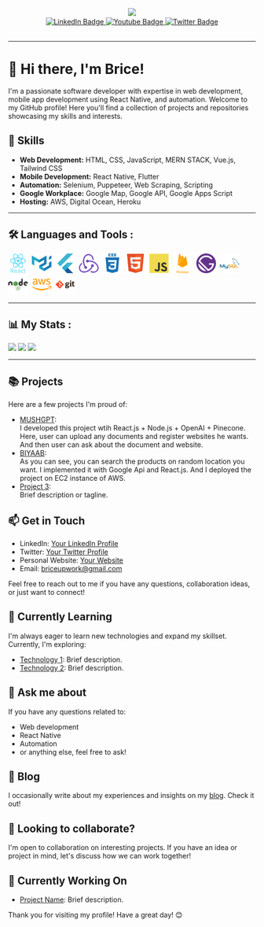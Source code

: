 <div id="header" align="center">
  <img src="https://media.giphy.com/media/M9gbBd9nbDrOTu1Mqx/giphy.gif" width="100"/>
  <div id="badges">
    <a href="your-linkedin-URL">
      <img src="https://img.shields.io/badge/LinkedIn-blue?style=for-the-badge&logo=linkedin&logoColor=white" alt="LinkedIn Badge"/>
    </a>
    <a href="your-youtube-URL">
      <img src="https://img.shields.io/badge/YouTube-red?style=for-the-badge&logo=youtube&logoColor=white" alt="Youtube Badge"/>
    </a>
    <a href="your-twitter-URL">
      <img src="https://img.shields.io/badge/Twitter-blue?style=for-the-badge&logo=twitter&logoColor=white" alt="Twitter Badge"/>
    </a>
  </div>
  <img src="https://komarev.com/ghpvc/?username=your-github-username&style=flat-square&color=blue" alt=""/>
</div>

---

# 👋 Hi there, I'm Brice!

I'm a passionate software developer with expertise in web development, mobile app development using React Native, and automation. Welcome to my GitHub profile! Here you'll find a collection of projects and repositories showcasing my skills and interests.

## 🚀 Skills

- **Web Development:** HTML, CSS, JavaScript, MERN STACK, Vue.js, Tailwind CSS
- **Mobile Development:** React Native, Flutter
- **Automation:** Selenium, Puppeteer, Web Scraping, Scripting
- **Google Workplace:** Google Map, Google API, Google Apps Script
- **Hosting:** AWS, Digital Ocean, Heroku
  
---

## 🛠️ Languages and Tools : 
<div>
  <img src="https://github.com/devicons/devicon/blob/master/icons/react/react-original-wordmark.svg" title="React" alt="React" width="40" height="40"/>&nbsp;
  <img src="https://github.com/devicons/devicon/blob/master/icons/materialui/materialui-original.svg" title="Material UI" alt="Material UI" width="40" height="40"/>&nbsp;
  <img src="https://github.com/devicons/devicon/blob/master/icons/flutter/flutter-original.svg" title="Flutter" alt="Flutter" width="40" height="40"/>&nbsp;
  <img src="https://github.com/devicons/devicon/blob/master/icons/redux/redux-original.svg" title="Redux" alt="Redux " width="40" height="40"/>&nbsp;
  <img src="https://github.com/devicons/devicon/blob/master/icons/css3/css3-plain-wordmark.svg"  title="CSS3" alt="CSS" width="40" height="40"/>&nbsp;
  <img src="https://github.com/devicons/devicon/blob/master/icons/html5/html5-original.svg" title="HTML5" alt="HTML" width="40" height="40"/>&nbsp;
  <img src="https://github.com/devicons/devicon/blob/master/icons/javascript/javascript-original.svg" title="JavaScript" alt="JavaScript" width="40" height="40"/>&nbsp;
  <img src="https://github.com/devicons/devicon/blob/master/icons/firebase/firebase-plain-wordmark.svg" title="Firebase" alt="Firebase" width="40" height="40"/>&nbsp;
  <img src="https://github.com/devicons/devicon/blob/master/icons/gatsby/gatsby-original.svg" title="Gatsby"  alt="Gatsby" width="40" height="40"/>&nbsp;
  <img src="https://github.com/devicons/devicon/blob/master/icons/mysql/mysql-original-wordmark.svg" title="MySQL"  alt="MySQL" width="40" height="40"/>&nbsp;
  <img src="https://github.com/devicons/devicon/blob/master/icons/nodejs/nodejs-original-wordmark.svg" title="NodeJS" alt="NodeJS" width="40" height="40"/>&nbsp;
  <img src="https://github.com/devicons/devicon/blob/master/icons/amazonwebservices/amazonwebservices-plain-wordmark.svg" title="AWS" alt="AWS" width="40" height="40"/>&nbsp;
  <img src="https://github.com/devicons/devicon/blob/master/icons/git/git-original-wordmark.svg" title="Git" **alt="Git" width="40" height="40"/>
</div>

---

## 📊 My Stats :
<!--[![GitHub Streak](http://github-readme-streak-stats.herokuapp.com?user=bricedev330&theme=dark&background=000000)](https://git.io/streak-stats)

[![Top Langs](https://github-readme-stats.vercel.app/api/top-langs/?username=bricedev330&layout=compact&theme=vision-friendly-dark)](https://github.com/anuraghazra/github-readme-stats)
-->
<img width=400 src='https://github-readme-stats.vercel.app/api?username=bricedev330&theme=vue-dark&show_icons=true&hide_border=true&count_private=true' />
<img width=400 src='https://github-readme-streak-stats.herokuapp.com/?user=bricedev330&theme=vue-dark&hide_border=true' />
<img width=400 src='https://github-readme-stats.vercel.app/api/top-langs/?username=bricedev330&theme=vue-dark&show_icons=true&hide_border=true&layout=compact' />

---

## 📚 Projects

Here are a few projects I'm proud of:

- [MUSHGPT](mushgpt.com): <br/>
  I developed this project wtih React.js  + Node.js + OpenAI + Pinecone. Here, user can upload any documents and register websites he wants. And then user can ask about the document and website.
- [BIYAAB](biyaab.com): <br/>
  As you can see, you can search the products on random location you want. I implemented it with Google Api and React.js. And I deployed the project on EC2 instance of AWS.
- [Project 3](link-to-project-3): <br/>
  Brief description or tagline.

## 📫 Get in Touch

- LinkedIn: [Your LinkedIn Profile](link-to-linkedin)
- Twitter: [Your Twitter Profile](link-to-twitter)
- Personal Website: [Your Website](link-to-website)
- Email: [briceupwork@gmail.com](mailto:briceupwork@gmail.com)

Feel free to reach out to me if you have any questions, collaboration ideas, or just want to connect!

## 🌱 Currently Learning

I'm always eager to learn new technologies and expand my skillset. Currently, I'm exploring:

- [Technology 1](link-to-technology-1): Brief description.
- [Technology 2](link-to-technology-2): Brief description.

## 💬 Ask me about

If you have any questions related to:

- Web development
- React Native
- Automation
- or anything else, feel free to ask!

## 📝 Blog

I occasionally write about my experiences and insights on my [blog](link-to-blog). Check it out!

## 🤝 Looking to collaborate?

I'm open to collaboration on interesting projects. If you have an idea or project in mind, let's discuss how we can work together!

## 🚧 Currently Working On

- [Project Name](link-to-project): Brief description.

Thank you for visiting my profile! Have a great day! 😊
